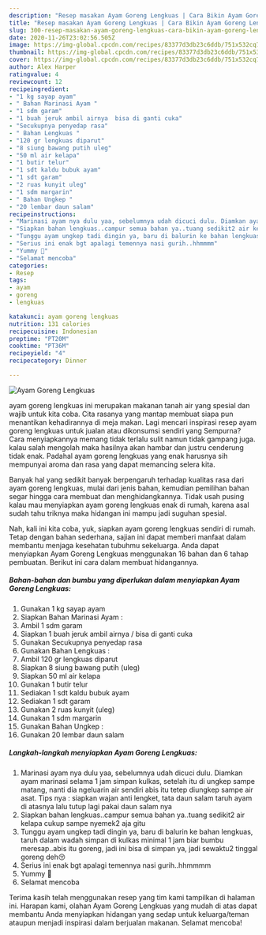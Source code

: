 ```yaml
---
description: "Resep masakan Ayam Goreng Lengkuas | Cara Bikin Ayam Goreng Lengkuas Yang Enak Dan Lezat"
title: "Resep masakan Ayam Goreng Lengkuas | Cara Bikin Ayam Goreng Lengkuas Yang Enak Dan Lezat"
slug: 300-resep-masakan-ayam-goreng-lengkuas-cara-bikin-ayam-goreng-lengkuas-yang-enak-dan-lezat
date: 2020-11-26T23:02:56.505Z
image: https://img-global.cpcdn.com/recipes/83377d3db23c6ddb/751x532cq70/ayam-goreng-lengkuas-foto-resep-utama.jpg
thumbnail: https://img-global.cpcdn.com/recipes/83377d3db23c6ddb/751x532cq70/ayam-goreng-lengkuas-foto-resep-utama.jpg
cover: https://img-global.cpcdn.com/recipes/83377d3db23c6ddb/751x532cq70/ayam-goreng-lengkuas-foto-resep-utama.jpg
author: Alex Harper
ratingvalue: 4
reviewcount: 12
recipeingredient:
- "1 kg sayap ayam"
- " Bahan Marinasi Ayam "
- "1 sdm garam"
- "1 buah jeruk ambil airnya  bisa di ganti cuka"
- "Secukupnya penyedap rasa"
- " Bahan Lengkuas "
- "120 gr lengkuas diparut"
- "8 siung bawang putih uleg"
- "50 ml air kelapa"
- "1 butir telur"
- "1 sdt kaldu bubuk ayam"
- "1 sdt garam"
- "2 ruas kunyit uleg"
- "1 sdm margarin"
- " Bahan Ungkep "
- "20 lembar daun salam"
recipeinstructions:
- "Marinasi ayam nya dulu yaa, sebelumnya udah dicuci dulu. Diamkan ayam marinasi selama 1 jam simpan kulkas, setelah itu di ungkep sampe matang, nanti dia ngeluarin air sendiri abis itu tetep diungkep sampe air asat. Tips nya : siapkan wajan anti lengket, tata daun salam taruh ayam di atasnya lalu tutup lagi pakai daun salam nya"
- "Siapkan bahan lengkuas..campur semua bahan ya..tuang sedikit2 air kelapa cukup sampe nyemek2 aja gitu"
- "Tunggu ayam ungkep tadi dingin ya, baru di balurin ke bahan lengkuas, taruh dalam wadah simpan di kulkas minimal 1 jam biar bumbu meresap..abis itu goreng, jadi ini bisa di simpan ya, jadi sewaktu2 tinggal goreng deh😚"
- "Serius ini enak bgt apalagi temennya nasi gurih..hhmmmm"
- "Yummy 🤤"
- "Selamat mencoba"
categories:
- Resep
tags:
- ayam
- goreng
- lengkuas

katakunci: ayam goreng lengkuas 
nutrition: 131 calories
recipecuisine: Indonesian
preptime: "PT20M"
cooktime: "PT36M"
recipeyield: "4"
recipecategory: Dinner

---
```



![Ayam Goreng Lengkuas](https://img-global.cpcdn.com/recipes/83377d3db23c6ddb/751x532cq70/ayam-goreng-lengkuas-foto-resep-utama.jpg)


ayam goreng lengkuas ini merupakan makanan tanah air yang spesial dan wajib untuk kita coba. Cita rasanya yang mantap membuat siapa pun menantikan kehadirannya di meja makan.
Lagi mencari inspirasi resep ayam goreng lengkuas untuk jualan atau dikonsumsi sendiri yang Sempurna? Cara menyiapkannya memang tidak terlalu sulit namun tidak gampang juga. kalau salah mengolah maka hasilnya akan hambar dan justru cenderung tidak enak. Padahal ayam goreng lengkuas yang enak harusnya sih mempunyai aroma dan rasa yang dapat memancing selera kita.



Banyak hal yang sedikit banyak berpengaruh terhadap kualitas rasa dari ayam goreng lengkuas, mulai dari jenis bahan, kemudian pemilihan bahan segar hingga cara membuat dan menghidangkannya. Tidak usah pusing kalau mau menyiapkan ayam goreng lengkuas enak di rumah, karena asal sudah tahu triknya maka hidangan ini mampu jadi suguhan spesial.


Nah, kali ini kita coba, yuk, siapkan ayam goreng lengkuas sendiri di rumah. Tetap dengan bahan sederhana, sajian ini dapat memberi manfaat dalam membantu menjaga kesehatan tubuhmu sekeluarga. Anda dapat menyiapkan Ayam Goreng Lengkuas menggunakan 16 bahan dan 6 tahap pembuatan. Berikut ini cara dalam membuat hidangannya.

<!--inarticleads1-->

##### Bahan-bahan dan bumbu yang diperlukan dalam menyiapkan Ayam Goreng Lengkuas:

1. Gunakan 1 kg sayap ayam
1. Siapkan  Bahan Marinasi Ayam :
1. Ambil 1 sdm garam
1. Siapkan 1 buah jeruk ambil airnya / bisa di ganti cuka
1. Gunakan Secukupnya penyedap rasa
1. Gunakan  Bahan Lengkuas :
1. Ambil 120 gr lengkuas diparut
1. Siapkan 8 siung bawang putih (uleg)
1. Siapkan 50 ml air kelapa
1. Gunakan 1 butir telur
1. Sediakan 1 sdt kaldu bubuk ayam
1. Sediakan 1 sdt garam
1. Gunakan 2 ruas kunyit (uleg)
1. Gunakan 1 sdm margarin
1. Gunakan  Bahan Ungkep :
1. Gunakan 20 lembar daun salam




<!--inarticleads2-->

##### Langkah-langkah menyiapkan Ayam Goreng Lengkuas:

1. Marinasi ayam nya dulu yaa, sebelumnya udah dicuci dulu. Diamkan ayam marinasi selama 1 jam simpan kulkas, setelah itu di ungkep sampe matang, nanti dia ngeluarin air sendiri abis itu tetep diungkep sampe air asat. Tips nya : siapkan wajan anti lengket, tata daun salam taruh ayam di atasnya lalu tutup lagi pakai daun salam nya
1. Siapkan bahan lengkuas..campur semua bahan ya..tuang sedikit2 air kelapa cukup sampe nyemek2 aja gitu
1. Tunggu ayam ungkep tadi dingin ya, baru di balurin ke bahan lengkuas, taruh dalam wadah simpan di kulkas minimal 1 jam biar bumbu meresap..abis itu goreng, jadi ini bisa di simpan ya, jadi sewaktu2 tinggal goreng deh😚
1. Serius ini enak bgt apalagi temennya nasi gurih..hhmmmm
1. Yummy 🤤
1. Selamat mencoba




Terima kasih telah menggunakan resep yang tim kami tampilkan di halaman ini. Harapan kami, olahan Ayam Goreng Lengkuas yang mudah di atas dapat membantu Anda menyiapkan hidangan yang sedap untuk keluarga/teman ataupun menjadi inspirasi dalam berjualan makanan. Selamat mencoba!

